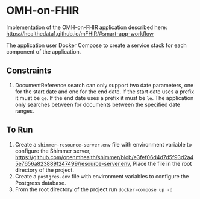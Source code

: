 OMH-on-FHIR
=
Implementation of the OMH-on-FHIR application described here: https://healthedata1.github.io/mFHIR/#smart-app-workflow

The application user Docker Compose to create a service stack for each component of the application.

Constraints
-
1) DocumentReference search can only support two date parameters, one for the start date and one for the end date.
If the start date uses a prefix it must be `ge`. If the end date uses a prefix it must be `le`. The application only searches
between for documents between the specified date ranges.

To Run
-
1) Create a `shimmer-resource-server.env` file with environment variable to configure the Shimmer server, https://github.com/openmhealth/shimmer/blob/e3fef06d4d7d5f93d2a45e7656a823889f247499/resource-server.env, Place the file in the root directory of the project.
2) Create a `postgres.env` file with environment variables to configure the Postgress database.
3) From the root directory of the project run `docker-compose up -d`
